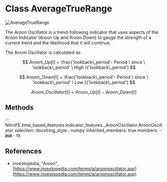 
# Class AverageTrueRange

![AverageTrueRange](https://media.giphy.com/media/4ZsySSakheySRgatvI/giphy.gif)


The Aroon Oscillator is a trend-following indicator that uses aspects of the Aroon Indicator (Aroon Up and Aroon Down) to gauge the strength of a current trend and the likelihood that it will continue.

The Aroon Oscillator is calculated as 

$$
Aroon\_Up[t] = \frac{'lookback\_period'- Period \ since \ 'lookback\_period' \ High }{'lookback\_period'}
$$

$$
Aroon\_Down[t] = \frac{'lookback\_period'- Period \ since \ 'lookback\_period' \ Low }{'lookback\_period'}
$$

$$
Aroon\_Oscillator[t] = Aroon\_Up[t] - Aroon\_Down[t] 
$$

## Methods

::: NitroFE.time_based_features.indicator_features._AroonOscillator.AroonOscillator
    selection:
        docstring_style : numpy
        inherited_members: true
        members:
        - __init__
        - fit

References
----------
* investopedia, "Aroon",
    [https://www.investopedia.com/terms/a/aroonoscillator.asp](https://www.investopedia.com/terms/a/aroonoscillator.asp)